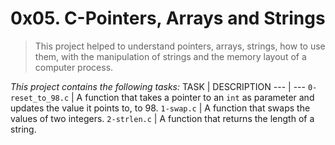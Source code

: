 # 0x05.  C-Pointers, Arrays and Strings
> This project helped to understand pointers, arrays, strings, how to use them, with the manipulation of strings and the memory layout of a computer process.

*This project contains the following tasks:*
TASK | DESCRIPTION
--- | ---
`0-reset_to_98.c` | A function that takes a pointer to an `int` as parameter and updates the value it points to, to 98.
`1-swap.c` | A function that swaps the values of two integers.
`2-strlen.c` | A function that returns the length of a string.